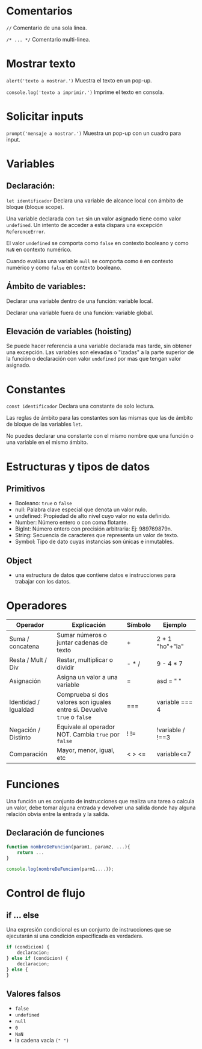 # Comentarios

`//` Comentario de una sola linea.

`/* ... */` Comentario multi-linea.

# Mostrar texto

`alert('texto a mostrar.')` Muestra el texto en un pop-up.

`console.log('texto a imprimir.')` Imprime el texto en consola.

# Solicitar inputs

`prompt('mensaje a mostrar.')` Muestra un pop-up con un cuadro para input.

# Variables

## Declaración:

`let identificador` Declara una variable de alcance local con ámbito de bloque (bloque scope).

Una variable declarada con `let` sin un valor asignado tiene como valor `undefined`. Un intento de acceder a esta dispara una excepción `ReferenceError`.

El valor `undefined` se comporta como `false` en contexto booleano y como `NaN` en contexto numérico.

Cuando evalúas una variable `null` se comporta como `0` en contexto numérico y como `false` en contexto booleano.

## Ámbito de variables:

Declarar una variable dentro de una función: variable local.

Declarar una variable fuera de una función: variable global.

## Elevación de variables (hoisting)

Se puede hacer referencia a una variable declarada mas tarde, sin obtener una excepción. Las variables son elevadas o "izadas" a la parte superior de la función o declaración con valor `undefined` por mas que tengan valor asignado.

# Constantes

`const identificador` Declara una constante de solo lectura.

Las reglas de ámbito para las constantes son las mismas que las de ámbito de bloque de las variables `let`.

No puedes declarar una constante con el mismo nombre que una función o una variable en el mismo ámbito.

# Estructuras y tipos de datos

## Primitivos

-   Booleano: `true` o `false`
-   null: Palabra clave especial que denota un valor nulo.
-   undefined: Propiedad de alto nivel cuyo valor no esta definido.
-   Number: Número entero o con coma flotante.
-   BigInt: Número entero con precisión arbitraria: Ej: 989769879n.
-   String: Secuencia de caracteres que representa un valor de texto.
-   Symbol: Tipo de dato cuyas instancias son únicas e inmutables.

## Object

-   una estructura de datos que contiene datos e instrucciones para trabajar con los datos.

# Operadores

| Operador             | Explicación                                                              | Símbolo | Ejemplo          |
| -------------------- | ------------------------------------------------------------------------ | ------- | ---------------- |
| Suma / concatena     | Sumar números o juntar cadenas de texto                                  | +       | 2 + 1 "ho"+"la"  |
| Resta / Mult / Div   | Restar, multiplicar o dividir                                            | - \* /  | 9 - 4 \* 7       |
| Asignación           | Asigna un valor a una variable                                           | =       | asd = " "        |
| Identidad / Igualdad | Comprueba si dos valores son iguales entre si. Devuelve `true` o `false` | ===     | variable === 4   |
| Negación / Distinto  | Equivale al operador NOT. Cambia `true` por `false`                      | ! !=    | !variable / !==3 |
| Comparación          | Mayor, menor, igual, etc                                                 | < > <=  | variable<=7      |

# Funciones

Una función un es conjunto de instrucciones que realiza una tarea o calcula un valor, debe tomar alguna entrada y devolver una salida donde hay alguna relación obvia entre la entrada y la salida.

## Declaración de funciones

```javascript
function nombreDeFuncion(param1, param2, ...){
    return ...
}

console.log(nombreDeFuncion(parm1....));
```

# Control de flujo

## if ... else

Una expresión condicional es un conjunto de instrucciones que se ejecutarán si una condición especificada es verdadera.

```javascript
if (condicion) {
    declaracion;
} else if (condicion) {
    declaracion;
} else {
}
```

## Valores falsos

-   `false`
-   `undefined`
-   `null`
-   `0`
-   `NaN`
-   la cadena vacía `(" ")`
